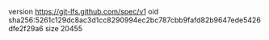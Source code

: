 version https://git-lfs.github.com/spec/v1
oid sha256:5261c129dc8ac3d1cc8290994ec2bc787cbb9fafd82b9647ede5426dfe2f29a6
size 20455
